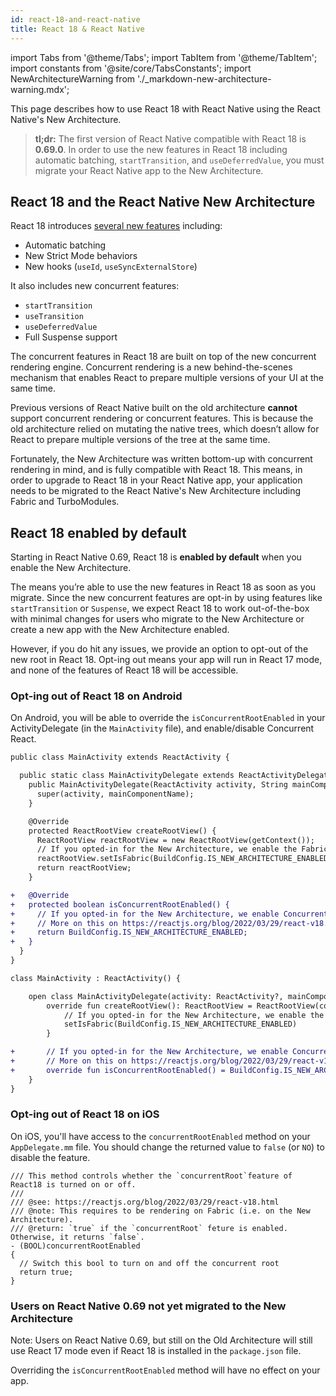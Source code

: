 ```yaml
---
id: react-18-and-react-native
title: React 18 & React Native
---
```


import Tabs from '@theme/Tabs'; import TabItem from '@theme/TabItem'; import constants from '@site/core/TabsConstants';
import NewArchitectureWarning from './\_markdown-new-architecture-warning.mdx';

<NewArchitectureWarning/>

This page describes how to use React 18 with React Native using the React Native's New Architecture.

> **tl;dr:** The first version of React Native compatible with React 18 is **0.69.0**. In order to use the new features in React 18 including automatic batching, `startTransition`, and `useDeferredValue`, you must migrate your React Native app to the New Architecture.

## React 18 and the React Native New Architecture

React 18 introduces [several new features](https://reactjs.org/blog/2022/03/29/react-v18.html) including:

- Automatic batching
- New Strict Mode behaviors
- New hooks (`useId`, `useSyncExternalStore`)

It also includes new concurrent features:

- `startTransition`
- `useTransition`
- `useDeferredValue`
- Full Suspense support

The concurrent features in React 18 are built on top of the new concurrent rendering engine. Concurrent rendering is a new behind-the-scenes mechanism that enables React to prepare multiple versions of your UI at the same time.

Previous versions of React Native built on the old architecture **cannot** support concurrent rendering or concurrent features. This is because the old architecture relied on mutating the native trees, which doesn’t allow for React to prepare multiple versions of the tree at the same time.

Fortunately, the New Architecture was written bottom-up with concurrent rendering in mind, and is fully compatible with React 18. This means, in order to upgrade to React 18 in your React Native app, your application needs to be migrated to the React Native's New Architecture including Fabric and TurboModules.

## React 18 enabled by default

Starting in React Native 0.69, React 18 is **enabled by default** when you enable the New Architecture.

The means you’re able to use the new features in React 18 as soon as you migrate. Since the new concurrent features are opt-in by using features like `startTransition` or `Suspense`, we expect React 18 to work out-of-the-box with minimal changes for users who migrate to the New Architecture or create a new app with the New Architecture enabled.

However, if you do hit any issues, we provide an option to opt-out of the new root in React 18. Opt-ing out means your app will run in React 17 mode, and none of the features of React 18 will be accessible.

### Opt-ing out of React 18 on Android

On Android, you will be able to override the `isConcurrentRootEnabled` in your ActivityDelegate (in the `MainActivity` file), and enable/disable Concurrent React.

<Tabs groupId="android-language" defaultValue={constants.defaultAndroidLanguage} values={constants.androidLanguages}>

<TabItem value="java">

```diff
public class MainActivity extends ReactActivity {

  public static class MainActivityDelegate extends ReactActivityDelegate {
    public MainActivityDelegate(ReactActivity activity, String mainComponentName) {
      super(activity, mainComponentName);
    }

    @Override
    protected ReactRootView createRootView() {
      ReactRootView reactRootView = new ReactRootView(getContext());
      // If you opted-in for the New Architecture, we enable the Fabric Renderer.
      reactRootView.setIsFabric(BuildConfig.IS_NEW_ARCHITECTURE_ENABLED);
      return reactRootView;
    }

+   @Override
+   protected boolean isConcurrentRootEnabled() {
+     // If you opted-in for the New Architecture, we enable Concurrent Root (i.e. React 18).
+     // More on this on https://reactjs.org/blog/2022/03/29/react-v18.html
+     return BuildConfig.IS_NEW_ARCHITECTURE_ENABLED;
+   }
  }
}
```

</TabItem>

<TabItem value="kotlin">

```diff
class MainActivity : ReactActivity() {

    open class MainActivityDelegate(activity: ReactActivity?, mainComponentName: String?) : ReactActivityDelegate(activity, mainComponentName) {
        override fun createRootView(): ReactRootView = ReactRootView(context).apply {
            // If you opted-in for the New Architecture, we enable the Fabric Renderer.
            setIsFabric(BuildConfig.IS_NEW_ARCHITECTURE_ENABLED)
        }

+       // If you opted-in for the New Architecture, we enable Concurrent Root (i.e. React 18).
+       // More on this on https://reactjs.org/blog/2022/03/29/react-v18.html
+       override fun isConcurrentRootEnabled() = BuildConfig.IS_NEW_ARCHITECTURE_ENABLED
    }
}
```

</TabItem>
</Tabs>

### Opt-ing out of React 18 on iOS

On iOS, you'll have access to the `concurrentRootEnabled` method on your `AppDelegate.mm` file. You should change the returned value to `false` (or `NO`) to disable the feature.

```objc
/// This method controls whether the `concurrentRoot`feature of React18 is turned on or off.
///
/// @see: https://reactjs.org/blog/2022/03/29/react-v18.html
/// @note: This requires to be rendering on Fabric (i.e. on the New Architecture).
/// @return: `true` if the `concurrentRoot` feture is enabled. Otherwise, it returns `false`.
- (BOOL)concurrentRootEnabled
{
  // Switch this bool to turn on and off the concurrent root
  return true;
}
```

### Users on React Native 0.69 not yet migrated to the New Architecture

Note: Users on React Native 0.69, but still on the Old Architecture will still use React 17 mode even if React 18 is installed in the `package.json` file.

Overriding the `isConcurrentRootEnabled` method will have no effect on your app.

